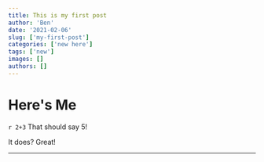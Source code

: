 ```yaml
---
title: This is my first post
author: 'Ben'
date: '2021-02-06'
slug: ['my-first-post']
categories: ['new here']
tags: ['new']
images: []
authors: []
---
```

# Here's Me

`r 2+3` That should say 5!  

It does?  Great!

<hr />